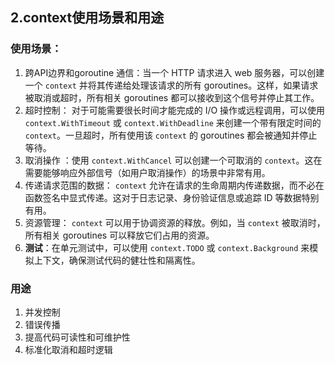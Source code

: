 ## 2.context使用场景和用途

### 使用场景：

1. 跨API边界和goroutine 通信：当一个 HTTP 请求进入 web 服务器，可以创建一个 `context` 并将其传递给处理该请求的所有 goroutines。这样，如果请求被取消或超时，所有相关 goroutines 都可以接收到这个信号并停止其工作。
2. 超时控制：  对于可能需要很长时间才能完成的 I/O 操作或远程调用，可以使用 `context.WithTimeout` 或 `context.WithDeadline` 来创建一个带有限定时间的 `context`。一旦超时，所有使用该 `context` 的 goroutines 都会被通知并停止等待。
3. 取消操作 ：使用 `context.WithCancel` 可以创建一个可取消的 `context`。这在需要能够响应外部信号（如用户取消操作）的场景中非常有用。
4. 传递请求范围的数据： `context` 允许在请求的生命周期内传递数据，而不必在函数签名中显式传递。这对于日志记录、身份验证信息或追踪 ID 等数据特别有用。
5. 资源管理： `context` 可以用于协调资源的释放。例如，当 `context` 被取消时，所有相关 goroutines 可以释放它们占用的资源。
6. **测试**：在单元测试中，可以使用 `context.TODO` 或 `context.Background` 来模拟上下文，确保测试代码的健壮性和隔离性。

### 用途

1. 并发控制
2. 错误传播
3. 提高代码可读性和可维护性
4. 标准化取消和超时逻辑

